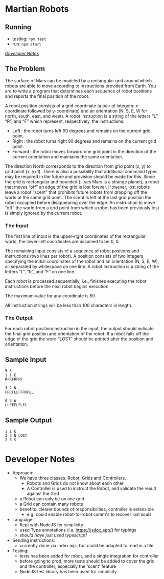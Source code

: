 # Martian Robots

## Running

- testing: `npm test`
- run: `npm start`

_[Developer Notes](#developer-notes)_

## The Problem

The surface of Mars can be modeled by a rectangular grid around which robots are able to move according to instructions provided from Earth. You are to write a program that determines each sequence of robot positions and reports the final position of the robot.

A robot position consists of a grid coordinate (a pair of integers: x-coordinate followed by y-coordinate) and an orientation (N, S, E, W for north, south, east, and west). A robot instruction is a string of the letters “L”, “R”, and “F” which represent, respectively, the instructions:

- Left : the robot turns left 90 degrees and remains on the current grid point.
- Right : the robot turns right 90 degrees and remains on the current grid point.
- Forward : the robot moves forward one grid point in the direction of the current orientation and maintains the same orientation.

The direction North corresponds to the direction from grid point (x, y) to grid point (x, y+1). There is also a possibility that additional command types may be required in the future and provision should be made for this.
Since the grid is rectangular and bounded (...yes Mars is a strange planet), a robot that moves “off” an edge of the grid is lost forever. However, lost robots leave a robot “scent” that prohibits future robots from dropping off the world at the same grid point. The scent is left at the last grid position the robot occupied before disappearing over the edge. An instruction to move “off” the world from a grid point from which a robot has been previously lost is simply ignored by the current robot.

### The Input

The first line of input is the upper-right coordinates of the rectangular world, the lower-left coordinates are assumed to be 0, 0.

The remaining input consists of a sequence of robot positions and instructions (two lines per robot). A position consists of two integers specifying the initial coordinates of the robot and an orientation (N, S, E, W), all separated by whitespace on one line. A robot instruction is a string of the letters “L”, “R”, and “F” on one line.

Each robot is processed sequentially, i.e., finishes executing the robot instructions before the next robot begins execution.

The maximum value for any coordinate is 50.

All instruction strings will be less than 100 characters in length.

### The Output

For each robot position/instruction in the input, the output should indicate the final grid position and orientation of the robot. If a robot falls off the edge of the grid the word “LOST” should be printed after the position and orientation.

## Sample Input

```
5 3
1 1 E
RFRFRFRF

3 2 N
FRRFLLFFRRFLL

0 3 W
LLFFFLFLFL
```
## Sample Output

```
1 1 E
3 3 N LOST
2 3 S
```

# Developer Notes

- Approach:
  - We have three classes, Robot, Grids and Controllers.
    - Robots and Grids do not know about each other
    - A Controller is used to instruct the Robot, and validate the result against the Grid
  - a Robot can only be on one grid
  - a Grid can contain many robots
  - benefits: clearer bounds of responsibilities, controller is extensible
    - e.g. could enable robot-to-robot comm's to recover lost souls
- Language:
  - Kept with NodeJS for simplicity
  - used Type annotations (i.e. https://jsdoc.app/) for typings
  - _should have just used typescript!_
- Sending instructions:
  - currently done via index.mjs, but could be adapted to read in a file
- Testing:
  - tests has been added for robot, and a single integration for controller
  - before going to prod, more tests should be added to cover the grid and the controller, especially the 'scent' feature
  - NodeJS test library has been used for simplicity
